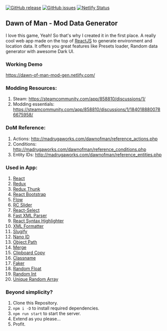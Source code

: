 [![GitHub release](https://img.shields.io/github/v/release/blacksmoke26/dawn-of-man-generator)](https://github.com/blacksmoke26/dawn-of-man-generator/releases/latest) [![GitHub issues](https://img.shields.io/github/issues/blacksmoke26/dawn-of-man-generator?style=plastic)](https://github.com/blacksmoke26/dawn-of-man-generator/issues) [![Netlify Status](https://api.netlify.com/api/v1/badges/d15bd739-2ab5-4f27-bd99-9cf624936425/deploy-status)](https://app.netlify.com/sites/dawn-of-man-mod-gen/deploys)

## Dawn of Man - Mod Data Generator
I love this game, Yeah! So that's why I created it in the first place. A really cool web app made on the top of [ReactJS](https://reactjs.org/docs/hooks-intro.html) to generate environment and location data. It offers you great features like Presets loader, Random data generator with awesome Dark UI.

### Working Demo
https://dawn-of-man-mod-gen.netlify.com/

### Modding Resources:
1. Steam: https://steamcommunity.com/app/858810/discussions/1/
2. Modding essentials: https://steamcommunity.com/app/858810/discussions/1/1840188800786675958/

### DoM Reference:
1. Actions: http://madrugaworks.com/dawnofman/reference_actions.php
2. Conditions: http://madrugaworks.com/dawnofman/reference_conditions.php
3. Entity IDs: http://madrugaworks.com/dawnofman/reference_entities.php

### Used in App:
1. [React](https://reactjs.org)
2. [Redux](https://redux.js.org)
3. [Redux Thunk](https://github.com/reduxjs/redux-thunk)
4. [React Bootstrap](https://react-bootstrap.github.io/)
5. [Flow](https://flow.org/)
6. [RC Slider](http://react-component.github.io/slider/)
7. [React-Select](https://react-select.com/)
8. [Fast XML Parser](https://naturalintelligence.github.io/fast-xml-parser/)
9. [React Syntax Highlighter](https://github.com/react-syntax-highlighter/react-syntax-highlighter)
10. [XML Formatter](https://github.com/chrisbottin/xml-formatter#readme)
11. [Slugify](https://github.com/simov/slugify)
12. [Nano ID](https://www.npmjs.com/package/nanoid)
13. [Object Path](https://github.com/mariocasciaro/object-path)
14. [Merge](https://github.com/yeikos/js.merge)
15. [Clipboard Copy](https://github.com/feross/clipboard-copy)
16. [Classname](https://github.com/casperin/classname)
15. [Faker](https://github.com/Marak/Faker.js#readme)
16. [Random Float](https://github.com/sindresorhus/random-float#readme)
17. [Random Int](https://github.com/sindresorhus/random-int#readme)
18. [Unique Random Array](https://github.com/sindresorhus/unique-random-array#readme)

### Beyond simplicity?

1. Clone this Repository.
2. `npm i -D` to install required dependencies.
3. `npm run start` to start the server.
4. Extend as you please...
5. Profit.

